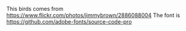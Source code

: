 This birds comes from https://www.flickr.com/photos/jimmybrown/2886088004
The font is https://github.com/adobe-fonts/source-code-pro
